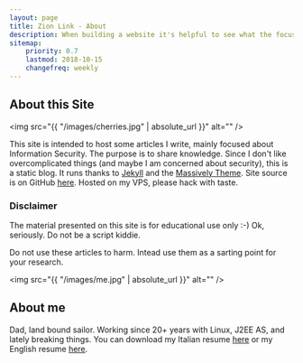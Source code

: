 ```yaml
---
layout: page
title: Zion Link - About
description: When building a website it's helpful to see what the focus of your site is. This page is an example of how to show a website's focus.
sitemap:
    priority: 0.7
    lastmod: 2018-10-15
    changefreq: weekly
---
```

## About this Site

<span class="image left"><img src="{{ "/images/cherries.jpg" | absolute_url }}" alt="" /></span>

This site is intended to host some articles I write, mainly focused about Information Security. The purpose is to share knowledge. Since I don't like overcomplicated things (and maybe I am concerned about security), this is a static blog. It runs thanks to [Jekyll](https://jekyllrb.com) and the [Massively Theme](http://jekyllthemes.org/themes/massively). Site source is on GitHub [here](https://github.com/zionlink/blog). Hosted on my VPS, please hack with taste.

### Disclaimer
<div class="box">
  <p>
  The material presented on this site is for educational use only :-) Ok, seriously. Do not be a script kiddie.
  </p>
  <p>
  Do not use these articles to harm. Intead use them as a sarting point for your research.
  </p>
</div>

<span class="image left"><img src="{{ "/images/me.jpg" | absolute_url }}" alt="" /></span>

## About me

Dad, land bound sailor. Working since 20+ years with Linux, J2EE AS, and lately breaking things. You can download my Italian resume [here](/assets/CV-Europass-20181113-Daltin-IT.pdf) or my English resume [here](/assets/CV-Europass-20181113-Daltin-EN.pdf).
